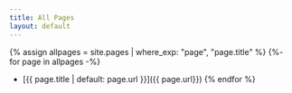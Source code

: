 ```yaml
---
title: All Pages
layout: default
---
```


{% assign allpages = site.pages | where_exp: "page", "page.title" %}
{%- for page in allpages -%}
- [{{ page.title | default: page.url }}]({{ page.url}})
{% endfor %}
